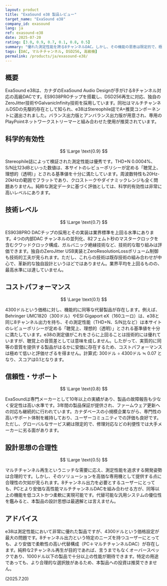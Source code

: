 ```yaml
---
layout: product
title: "ExaSound e38 製品レビュー"
target_name: "ExaSound e38"
company_id: exasound
lang: ja
ref: exasound-e38
date: 2025-07-20
rating: [3.0, 0.9, 0.7, 0.1, 0.8, 0.5]
summary: "優れた測定性能を誇る8チャンネルDAC。しかし、その機能の恩恵は限定的で、極めて低いコストパフォーマンスと設計思想の合理性に課題。"
tags: [DAC, マルチチャンネル, DSD256, 高級機]
permalink: /products/ja/exasound-e38/
---
```


## 概要

ExaSound e38は、カナダのExaSound Audio Designが手がける8チャンネル対応の高級DACです。ES9038PROチップを搭載し、DSD256再生に対応、独自のZeroJitter技術やGalvanicInfinity技術を採用しています。同社はマルチチャンネルDSDの先駆的存在として知られ、e38はStereophile誌でA+推奨コンポーネントに選出されました。バランス出力版とアンバランス出力版が用意され、専用のPlayPointネットワークストリーマーと組み合わせた使用が推奨されています。

## 科学的有効性

$$ \Large \text{0.9} $$

Stereophile誌によって検証された測定性能は優秀です。THD+N 0.0004%、S/N比123dBといった数値は、本サイトのレビューポリシーが定める「聴覚上、理想的（透明）」とされる基準値を十分に満たしています。周波数特性も20Hz-20kHzの範囲でフラットであり、クロストークやダイナミックレンジも全く問題ありません。純粋な測定データに基づく評価としては、科学的有効性は非常に高いレベルにあります。

## 技術レベル

$$ \Large \text{0.7} $$

ES9038PRO DACチップの採用とその実装は業界標準を上回る水準にあります。4つの内部DAC チャンネルの並列化、82フェムト秒のマスタークロックを含むクワッドクロック構成、ガルバニック絶縁技術など、技術的な取り組みは評価できます。独自のZeroJitter USB実装とZeroResolutionLossボリューム制御も技術的工夫が見られます。ただし、これらの技術は既存技術の組み合わせが中心で、革新的な独自設計というほどではありません。業界平均を上回るものの、最高水準には達していません。

## コストパフォーマンス

$$ \Large \text{0.1} $$

4300ドルという価格に対し、機能的に同等な代替製品が存在します。例えば、Behringer UMC1820（300ドル）やESI Gigaport eX（160ユーロ）は、e38と同じ8チャンネル出力を持ち、その測定性能（THD+N、S/N比など）は本サイトのレビューポリシーが定める「聴覚上、理想的（透明）」とされる基準値を十分に満たしています。e38の測定値がこれをさらに上回ることは技術的には優れていますが、聴覚上の音質差としては意味を成しません。したがって、実質的に同等の音質を提供する製品がはるかに安価に存在するため、コストパフォーマンスは極めて低いと評価せざるを得ません。計算式: 300ドル ÷ 4300ドル ≒ 0.07 となり、スコアは0.1となります。

## 信頼性・サポート

$$ \Large \text{0.8} $$

ExaSoundは専門メーカーとして10年以上の実績があり、製品の故障報告も少なく安定性は高い水準です。3年間の製品保証が提供され、ファームウェア更新への対応も継続的に行われています。カナダベースの小規模企業ながら、専門性の高いサポート体制を維持しており、ユーザーコミュニティでの評価も良好です。ただし、グローバルなサービス網は限定的で、修理対応などの利便性では大手メーカーに劣る面があります。

## 設計思想の合理性

$$ \Large \text{0.5} $$

マルチチャンネル再生というニッチな需要に応え、測定性能を追求する開発姿勢は合理的です。しかし、そのソリューションを高価な専用機として提供する点に合理性の欠如が見られます。8チャンネル出力を必要とするユーザーにとっても、PCとより安価な高性能マルチチャンネルDACを組み合わせる方が、同等以上の機能を低コストかつ柔軟に実現可能です。代替可能な汎用システムの優位性を鑑みると、本製品の設計思想は最適解とは言えません。

## アドバイス

e38は測定性能において非常に優れた製品ですが、4300ドルという価格設定が最大の問題です。8チャンネル出力という特定のニーズを持つユーザーにとっても、より安価で柔軟性の高い代替構成（PC＋マルチチャンネルDAC）が存在します。純粋な2チャンネル再生が目的であれば、言うまでもなくオーバースペックであり、1000ドル以下の製品で十分以上の性能が期待できます。特定の用途であっても、より合理的な選択肢があるため、本製品への投資は推奨できません。

(2025.7.20)